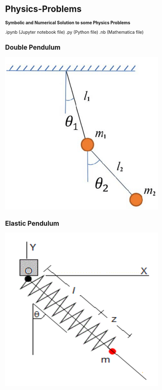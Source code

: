 # Physics-Problems
**Symbolic and Numerical Solution to some Physics Problems**

.ipynb (Jupyter notebook file)
.py (Python file)
.nb (Mathematica file)


## Double Pendulum
<img src="Double_Pendulum.png" width="500" height="500">

## Elastic Pendulum
<img src="Elastic_Pendulum.png" width="500" height="500">
